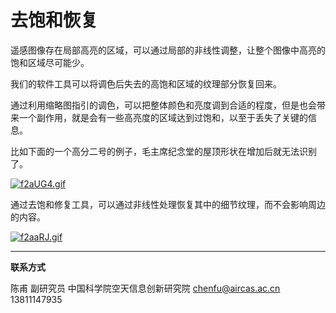# 去饱和恢复

遥感图像存在局部高亮的区域，可以通过局部的非线性调整，让整个图像中高亮的饱和区域尽可能少。

我们的软件工具可以将调色后失去的高饱和区域的纹理部分恢复回来。

通过利用缩略图指引的调色，可以把整体颜色和亮度调到合适的程度，但是也会带来一个副作用，就是会有一些高亮度的区域达到过饱和，以至于丢失了关键的信息。


比如下面的一个高分二号的例子，毛主席纪念堂的屋顶形状在增加后就无法识别了。

[![f2aUG4.gif](https://z3.ax1x.com/2021/08/15/f2aUG4.gif)](https://imgtu.com/i/f2aUG4)

通过去饱和修复工具，可以通过非线性处理恢复其中的细节纹理，而不会影响周边的内容。

[![f2aaRJ.gif](https://z3.ax1x.com/2021/08/15/f2aaRJ.gif)](https://imgtu.com/i/f2aaRJ)



---

**联系方式**

陈甫 副研究员
中国科学院空天信息创新研究院
chenfu@aircas.ac.cn
13811147935

